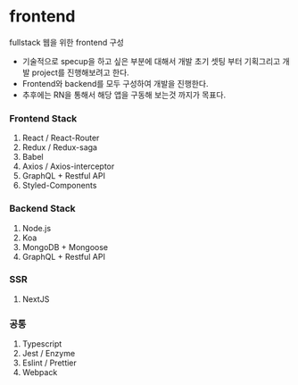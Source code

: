 # frontend
fullstack 웹을 위한 frontend 구성

- 기술적으로 specup을 하고 싶은 부분에 대해서 개발 초기 셋팅 부터 기획그리고 개발 project를 진행해보려고 한다.
- Frontend와 backend를 모두 구성하여 개발을 진행한다.
- 추후에는 RN을 통해서 해당 앱을 구동해 보는것 까지가 목표다.

### Frontend Stack
1. React / React-Router
2. Redux / Redux-saga
3. Babel
4. Axios / Axios-interceptor
5. GraphQL + Restful API
6. Styled-Components

### Backend Stack
1. Node.js
2. Koa
3. MongoDB + Mongoose
4. GraphQL + Restful API

### SSR
1. NextJS

### 공통
1. Typescript
2. Jest / Enzyme
3. Eslint / Prettier
4. Webpack
